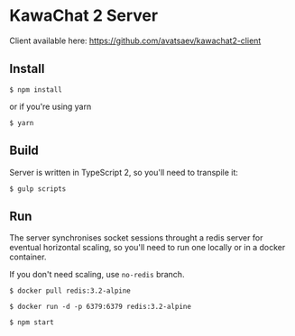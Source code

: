 # KawaChat 2 Server

Client available here: https://github.com/avatsaev/kawachat2-client

## Install

`$ npm install`

or if you're using yarn 

`$ yarn`

## Build 

Server is written in TypeScript 2, so you'll need to transpile it:

`$ gulp scripts`


## Run

The server synchronises socket sessions throught a redis server for eventual horizontal scaling, so you'll need to run one locally or in a docker container. 

If you don't need scaling, use `no-redis` branch.

`$ docker pull redis:3.2-alpine`

`$ docker run -d -p 6379:6379 redis:3.2-alpine`

`$ npm start`
